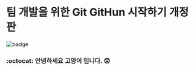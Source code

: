# 팀 개발을 위한 Git GitHun 시작하기 개정판

![badge](https://img.shields.io/badge/Hanit%20Cat-Hello%20GitHub-orange)

### :octocat: 안녕하세요 고양이 입니다. 😟
